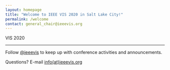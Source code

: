 ```yaml
---
layout: homepage
title: "Welcome to IEEE VIS 2020 in Salt Lake City!"
permalink: /welcome
contact: general_chair@ieeevis.org
---
```


VIS 2020 

----

Follow [@ieeevis](https://twitter.com/ieeevis/) to keep up with conference activities and announcements.

Questions? E-mail [info(at)ieeevis.org](mailto:info@ieeevis.org)
